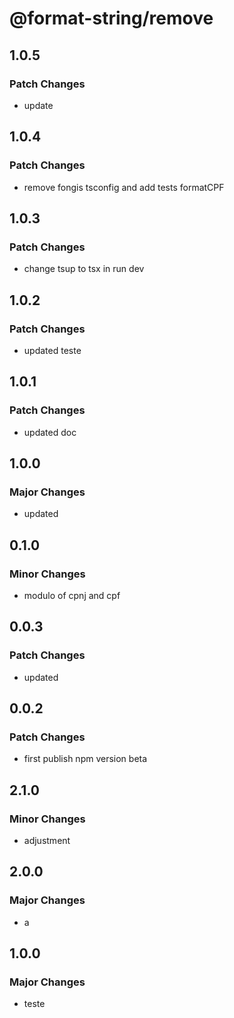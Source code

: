 # @format-string/remove

## 1.0.5

### Patch Changes

- update

## 1.0.4

### Patch Changes

- remove fongis tsconfig and add tests formatCPF

## 1.0.3

### Patch Changes

- change tsup to tsx in run dev

## 1.0.2

### Patch Changes

- updated teste

## 1.0.1

### Patch Changes

- updated doc

## 1.0.0

### Major Changes

- updated

## 0.1.0

### Minor Changes

- modulo of cpnj and cpf

## 0.0.3

### Patch Changes

- updated

## 0.0.2

### Patch Changes

- first publish npm version beta

## 2.1.0

### Minor Changes

- adjustment

## 2.0.0

### Major Changes

- a

## 1.0.0

### Major Changes

- teste
